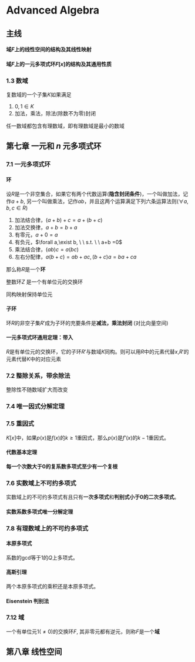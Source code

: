 # Advanced Algebra 

## 主线

#### 域$F$上的线性空间的结构及其线性映射

#### 域$F$上的一元多项式环$F[x]$的结构及其通用性质



### 1.3 数域

复数域的一个子集$K$如果满足

1. $0,1 \in K$
2. 加法，乘法，除法(除数不为零)封闭

任一数域都包含有理数域，即有理数域是最小的数域



## 第七章 一元和 $n$ 元多项式环

### 7.1 一元多项式环

#### 环

设$R$是一个非空集合，如果它有两个代数运算(**隐含封闭条件**)，一个叫做加法，记作$a + b$, 另一个叫做乘法，记作$ab$，并且这两个运算满足下列六条运算法则($\forall a,b,c\in R$)

1. 加法结合律，$(a+b)+c=a+(b + c)$
2. 加法交换律，$a+b=b +a$
3. 有零元，$a+0=a$
4. 有负元，$\forall a,\exist b, \ \ s.t. \ \ a+b =0$
5. 乘法结合律，$(ab)c=a(bc)$
6. 左右分配律，$a(b+c)=ab+ac, (b+c)a = ba+ca$

那么称$R$是一个**环**





整数环$Z$ 是一个有单位元的交换环

同构映射保持单位元



#### 子环

环$R$的非空子集$R'$成为子环的充要条件是**减法，乘法封闭** (对比向量空间)



#### 一元多项式环通用定理：带入

$R$是有单位元的交换环，它的子环$R'$与数域$K$同构。则可以用$R$中的元素代替$x$,$R'$的元素代替$K$中的对应元素



### 7.2 整除关系，带余除法

整除性不随数域扩大而改变





### 7.4 唯一因式分解定理





### 7.5 重因式

$K[x]$中，如果$p(x)$是$f(x)$的$k\ge1$重因式，那么$p(x)$是$f’(x)$的$k-1$重因式。







#### 代数基本定理

**每一个次数大于0的复系数多项式至少有一个复根**



### 7.6 实数域上不可约多项式

实数域上的不可约多项式有且只有**一次多项式**和**判别式小于0的二次多项式**。



#### 实数系数多项式唯一分解定理





### 7.8 有理数域上的不可约多项式

#### 本原多项式

系数的gcd等于1的$Q$上多项式。



#### 高斯引理

两个本原多项式的乘积还是本原多项式。





#### Eisenstein 判别法





### 7.12 域

一个有单位元$1(\ne0)$的交换环$F$, 其非零元都有逆元，则称$F$是一个**域**





## 第八章 线性空间


